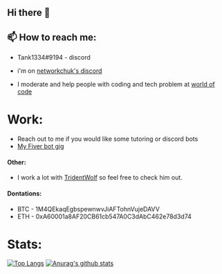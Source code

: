 ## Hi there 👋

## 📫 How to reach me: 
  * Tank1334#9194 - discord
  
  * i\'m on [networkchuk\'s discord](https://discord.gg/networkchuck) 
  
  * I moderate and help people with coding and tech problem at [world of code](https://discord.gg/coding)



# Work:
* Reach out to me if you would like some tutoring or discord bots
* [My Fiver bot gig](https://www.fiverr.com/eldartank/make-you-a-discord-bot-using-python)

#### Other:
* I work a lot with [TridentWolf](https://github.com/TridentWolfDev) so feel free to check him out.
#### Dontations:
* BTC - 1M4QEkaqEgbspewnwvJiAFTohnVujeDAVV
* ETH - 0xA60001a8AF20CB61cb547A0C3dAbC462e78d3d74

# Stats:
[![Top Langs](https://github-readme-stats.vercel.app/api/top-langs/?username=Tank1334)](https://github.com/anuraghazra/github-readme-stats)
[![Anurag's github stats](https://github-readme-stats.vercel.app/api?username=Tank1334)](https://github.com/anuraghazra/github-readme-stats)

